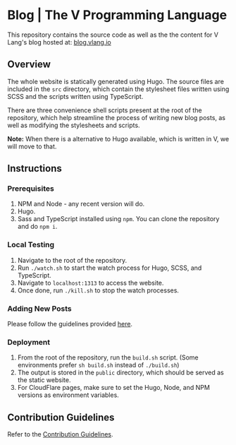 # Blog | The V Programming Language

This repository contains the source code as well as the the content for
V Lang's blog hosted at: [blog.vlang.io](https://blog.vlang.io/)

## Overview

The whole website is statically generated using Hugo. The source files are
included in the `src` directory, which contain the stylesheet files written
using SCSS and the scripts written using TypeScript.

There are three convenience shell scripts present at the root of the
repository, which help streamline the process of writing new blog posts,
as well as modifying the stylesheets and scripts.

**Note:** When there is a alternative to Hugo available, which is written in
V, we will move to that.

## Instructions

### Prerequisites

1. NPM and Node - any recent version will do.
2. Hugo.
3. Sass and TypeScript installed using `npm`. You can clone the repository
   and do `npm i`.

### Local Testing

1. Navigate to the root of the repository.
2. Run `./watch.sh` to start the watch process for Hugo, SCSS, and TypeScript.
3. Navigate to `localhost:1313` to access the website.
4. Once done, run `./kill.sh` to stop the watch processes.

### Adding New Posts

Please follow the guidelines provided
[here](https://github.com/vlang/vlang-blog/blob/main/docs/new-post-instructions.md).

### Deployment

1. From the root of the repository, run the `build.sh` script.
   (Some environments prefer `sh build.sh` instead of `./build.sh`)
2. The output is stored in the `public` directory, which should be served
   as the static website.
3. For CloudFlare pages, make sure to set the Hugo, Node, and NPM versions
   as environment variables.

## Contribution Guidelines

Refer to the [Contribution Guidelines](CONTRIBUTING).
